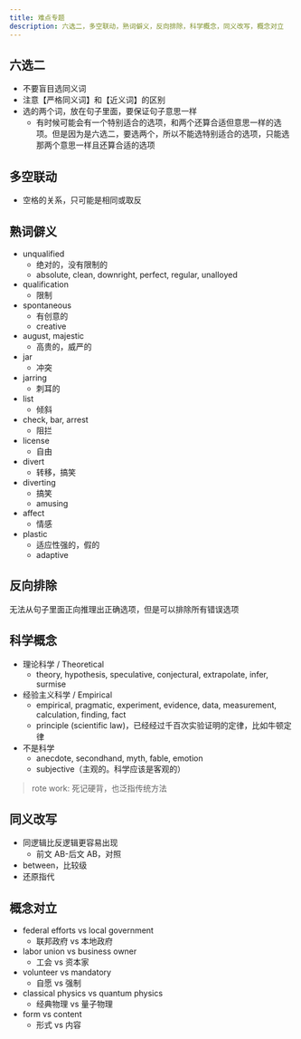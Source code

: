 ```yaml
---
title: 难点专题
description: 六选二，多空联动，熟词僻义，反向排除，科学概念，同义改写，概念对立
---
```


## 六选二

- 不要盲目选同义词
- 注意【严格同义词】和【近义词】的区别
- 选的两个词，放在句子里面，要保证句子意思一样
  - 有时候可能会有一个特别适合的选项，和两个还算合适但意思一样的选项。但是因为是六选二，要选两个，所以不能选特别适合的选项，只能选那两个意思一样且还算合适的选项

## 多空联动

- 空格的关系，只可能是相同或取反

## 熟词僻义

- unqualified
  - 绝对的，没有限制的
  - absolute, clean, downright, perfect, regular, unalloyed
- qualification
  - 限制
- spontaneous
  - 有创意的
  - creative
- august, majestic
  - 高贵的，威严的
- jar
  - 冲突
- jarring
  - 刺耳的
- list
  - 倾斜
- check, bar, arrest
  - 阻拦
- license
  - 自由
- divert
  - 转移，搞笑
- diverting
  - 搞笑
  - amusing
- affect
  - 情感
- plastic
  - 适应性强的，假的
  - adaptive

## 反向排除

无法从句子里面正向推理出正确选项，但是可以排除所有错误选项

## 科学概念

- 理论科学 / Theoretical
  - theory, hypothesis, speculative, conjectural, extrapolate, infer, surmise
- 经验主义科学 / Empirical
  - empirical, pragmatic, experiment, evidence, data, measurement, calculation, finding, fact
  - principle (scientific law)，已经经过千百次实验证明的定律，比如牛顿定律
- 不是科学
  - anecdote, secondhand, myth, fable, emotion
  - subjective（主观的。科学应该是客观的）

> rote work: 死记硬背，也泛指传统方法

## 同义改写

- 同逻辑比反逻辑更容易出现
  - 前文 AB-后文 AB，对照
- between，比较级
- 还原指代

## 概念对立

- federal efforts vs local government
  - 联邦政府 vs 本地政府
- labor union vs business owner
  - 工会 vs 资本家
- volunteer vs mandatory
  - 自愿 vs 强制
- classical physics vs quantum physics
  - 经典物理 vs 量子物理
- form vs content
  - 形式 vs 内容
